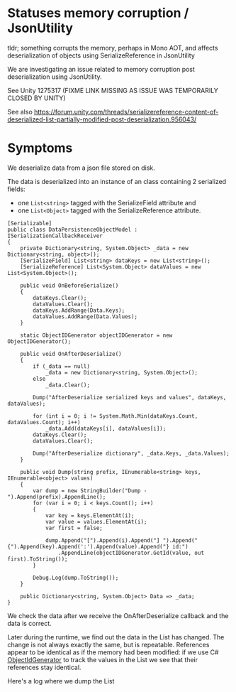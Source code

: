 Statuses memory corruption / JsonUtility
=

tldr; something corrupts the memory, perhaps in Mono AOT, and affects deserialization of objects using SerializeReference in JsonUtility

We are investigating an issue related to memory corruption post deserialization using JsonUtility.

See Unity 1275317 (FIXME LINK MISSING AS ISSUE WAS TEMPORARILY CLOSED BY UNITY)

See also https://forum.unity.com/threads/serializereference-content-of-deserialized-list-partially-modified-post-deserialization.956043/

# Symptoms

We deserialize data from a json file stored on disk.

The data is deserialized into an instance of an class containing 2 serialized fields: 
* one `List<string>` tagged with the SerializeField attribute and
* one `List<Object>` tagged with the SerializeReference attribute.

```
[Serializable]
public class DataPersistenceObjectModel : ISerializationCallbackReceiver
{
	private Dictionary<string, System.Object> _data = new Dictionary<string, object>();
	[SerializeField] List<string> dataKeys = new List<string>();
	[SerializeReference] List<System.Object> dataValues = new List<System.Object>();

	public void OnBeforeSerialize()
	{
		dataKeys.Clear();
		dataValues.Clear();
		dataKeys.AddRange(Data.Keys);
		dataValues.AddRange(Data.Values);
	}

	static ObjectIDGenerator objectIDGenerator = new ObjectIDGenerator();

	public void OnAfterDeserialize()
	{
		if (_data == null)
			_data = new Dictionary<string, System.Object>();
		else
			_data.Clear();

		Dump("AfterDeserialize serialized keys and values", dataKeys, dataValues);

		for (int i = 0; i != System.Math.Min(dataKeys.Count, dataValues.Count); i++)
			_data.Add(dataKeys[i], dataValues[i]);
		dataKeys.Clear();
		dataValues.Clear();

		Dump("AfterDeserialize dictionary", _data.Keys, _data.Values);
	}

	public void Dump(string prefix, IEnumerable<string> keys, IEnumerable<object> values)
	{
		var dump = new StringBuilder("Dump - ").Append(prefix).AppendLine();
		for (var i = 0; i < keys.Count(); i++)
		{
			var key = keys.ElementAt(i);
			var value = values.ElementAt(i);
			var first = false;

			dump.Append("[").Append(i).Append("] ").Append("{").Append(key).Append(':').Append(value).Append("} id:")
				.AppendLine(objectIDGenerator.GetId(value, out first).ToString());
		}

		Debug.Log(dump.ToString());
	}

	public Dictionary<string, System.Object> Data => _data;
}
```

We check the data after we receive the OnAfterDeserialize callback and the data is correct.

Later during the runtime, we find out the data in the List<Object> has changed. The change is not always exactly the same, but is repeatable. References appear to be identical as if the memory had been modified: if we use C# [ObjectIdGenerator](https://github.com/microsoft/referencesource/blob/master/mscorlib/system/runtime/serialization/objectidgenerator.cs
) to track the values in the List<Object> we see that their references stay identical.

Here's a log where we dump the List<Object> at 2 different times. Each line logs the object index in the List, the associated key, the value type and the id of the object as identified by a static instance of an ObjectIdGenerator. 

:warning:Note the change of types for objects with ids 1 and 2.:warning:

```
Dump - AfterDeserialize serialized keys and values
[0] {DataPersistence.CurrentMajorVersion:DataPersistenceCleaner+VersionState} id:1
[1] {ProfileManagerState:WWTK.School.Profiles.ProfileManager+ProfileManagerState} id:2
[2] {AppVersion:WWTK.AppVersion.AppVersionManager+State} id:3
[3] {LoginAccess.Save:WWTK.LoginAccess.LoginAccessController+LoginAccessSave} id:4
[4] {AppUpdateNotifierState:WWTK.AppVersion.AppUpdateNotifierViewController+AppUpdateNotifierState} id:5
[5] {ActivityReportManager.ReportsToSendQueue:WWTK.School.Pedagogy.Reporting.ActivityReportManager+SaveQueue} id:6
[6] {ActivityReportManager.MaximumReportsReachedOccurences:WWTK.School.Pedagogy.Reporting.ActivityReportManager+SaveReachedCount} id:7

Dump - Invalid Cast: 
[0] {DataPersistence.CurrentMajorVersion:Self} id:1
[1] {ProfileManagerState:Zenject.InjectTypeInfo} id:2
[2] {AppVersion:WWTK.AppVersion.AppVersionManager+State} id:3
[3] {LoginAccess.Save:WWTK.LoginAccess.LoginAccessController+LoginAccessSave} id:4
[4] {AppUpdateNotifierState:WWTK.AppVersion.AppUpdateNotifierViewController+AppUpdateNotifierState} id:5
[5] {ActivityReportManager.ReportsToSendQueue:WWTK.School.Pedagogy.Reporting.ActivityReportManager+SaveQueue} id:6
[6] {ActivityReportManager.MaximumReportsReachedOccurences:WWTK.School.Pedagogy.Reporting.ActivityReportManager+SaveReachedCount} id:7
```

:warning:Conclusion: We assume the memory is somehow modified.:warning:

The problem is to find where and by who...

# Affected systems

## Platforms

Affects: Mac, Android, iOS.

:warning:Does not seem to affect Windows so far.:warning:

Not sure about Linux yet.

## Notable instances

:warning:We manage to reliably reproduce the issue on one particular Mac computer. Running the same build on other Mac does not reliably reproduce the issue or at all.:warning:
We've focused running builds on this computer.

We do not manage to reproduce it in editor yet.

# Main findings so far

The project uses [Zenject Baking](https://github.com/svermeulen/Extenject#reflection-baking). This consists of code weaving that is ran at build time. Note right now it only bakes Zenject classes.

The code for the code weaving can be found [here](https://github.com/svermeulen/Extenject/blob/master/UnityProject/Assets/Plugins/Zenject/OptionalExtras/ReflectionBaking/Common/ReflectionBakingModuleEditor.cs#L125-L160) and [here](https://github.com/svermeulen/Extenject/blob/master/UnityProject/Assets/Plugins/Zenject/OptionalExtras/ReflectionBaking/Common/ReflectionBakingModuleEditor.cs#L437). It is called at runtime [during the zenject 'get inject info'](https://github.com/svermeulen/Extenject/blob/dd91e0099af8092ce7bd49086125f84e529576e9/UnityProject/Assets/Plugins/Zenject/Source/Util/TypeAnalyzer.cs#L175-L192).

1. When we deactivate Zenject Baking it at build time, the problem disappears *on that computer*. It still exist for other users

2. When we keep Zenject Baking at build time, but do not let Zenject call the baked methods and rely on reflection instead the problem disappears.
  
3. If we let Zenject call the baked methods, and log + check the deserialized data consistency before calling any baked method, we detect memory corruption.

4. if we add a trigger to log data during the zenject code prior to calls to baked method, we get a native crash with stack pointing to  [mono_aot_get_cached_class_info](https://github.com/mono/mono/blob/7bf83ecd4ab44b19ca3712d55e9b48dab2591c59/mono/mini/aot-runtime.c#L2758). Full stack below

5. if we add more logging code in different places during zenject 'get inject info', we do not have memory corruption.

## Current assumption on the issue

To summarize, we are able to reliably alter between memory corruption, no memory corruption and native crashes in the Mono AOT depending on whether we activate/deactivate some Zenject reflection optimization code, add/remove logging, etc.

:warning:we believe there's an allocation bug in mono and it is somewhat triggered by the zenject startup that uses reflection. This would explain why on different computers, or different call stacks, we get either no memory corruption or native crashes.:warning:
  
  
# Appendixes

## Native crash 

```
Obtained 46 stack frames.
#0  0x0000011a058d25 in mono_aot_get_cached_class_info
#1  0x0000011a12876b in mono_class_init
#2  0x0000011a133550 in mono_class_is_assignable_from
#3  0x0000011a19ad8f in mono_object_handle_isinst
#4  0x0000011a19ae21 in mono_object_isinst_checked
#5  0x0000011a15daf9 in mono_marshal_isinst_with_cache
#6  0x0000011e489115 in  (wrapper managed-to-native) object:__icall_wrapper_mono_marshal_isinst_with_cache (object,intptr,intptr) {0x7fd224409558} + 0x65 (0x11e4890b0 0x11e4891a5) [0x11a722c80 - Unity Root Domain]
#7  0x00000126ebd87b in  WWTK.School.AppDataStorageInstaller/<>c__DisplayClass2_0:<InstallBindings>b__0 (object) {0x7fd223403400} + 0x24b (0x126ebd630 0x126ebda33) [0x11a722c80 - Unity Root Domain]
#8  0x00000126ebd5af in  (wrapper delegate-invoke) System.Action`1<T_REF>:invoke_void_T (T_REF) {0x6080008b8ea0} + 0xcf (0x126ebd4e0 0x126ebd62b) [0x11a722c80 - Unity Root Domain]
#9  0x00000126e90d63 in  Zenject.DiContainer:InstantiateExplicit (System.Type,bool,System.Collections.Generic.List`1<Zenject.TypeValuePair>,Zenject.InjectContext,object) {0x7fd223b7f7c8} + 0x173 (0x126e90bf0 0x126e90d7f) [0x11a722c80 - Unity Root Domain]
#10 0x00000126e90abb in  Zenject.DiContainer:InstantiateExplicit (System.Type,System.Collections.Generic.List`1<Zenject.TypeValuePair>) {0x7fd223b7ef00} + 0x8b (0x126e90a30 0x126e90ac9) [0x11a722c80 - Unity Root Domain]
#11 0x00000126e98ab3 in  Zenject.Context:InstallInstallers () {0x7fd224251320} + 0x33 (0x126e98a80 0x126e98abc) [0x11a722c80 - Unity Root Domain]
#12 0x0000011e48c16b in  Zenject.ProjectContext:InstantiateAndInitialize () {0x7fd22324d4c8} + 0x23b (0x11e48bf30 0x11e48c1c6) [0x11a722c80 - Unity Root Domain]
#13 0x00000119fd347c in mono_jit_runtime_invoke
#14 0x0000011a195f75 in do_runtime_invoke
#15 0x0000011a195ed3 in mono_runtime_invoke
```
